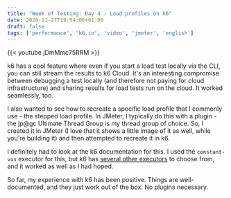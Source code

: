 ```yaml
---
title: "Week of Testing: Day 4 - Load profiles on k6"
date: 2020-11-27T19:54:06+01:00
draft: false
tags: ['performance', 'k6.io', 'video', 'jmeter', 'english']
---
```


{{< youtube jDmMmc75RRM >}}

k6 has a cool feature where even if you start a load test locally via the CLI, you can still stream the results to k6 Cloud. It's an interesting compromise between debugging a test locally (and therefore not paying for cloud infrastructure) and sharing results for load tests run on the cloud. It worked seamlessly, too.

I also wanted to see how to recreate a specific load profile that I commonly use - the stepped load profile. In JMeter, I typically do this with a plugin - the jp@gc Ultimate Thread Group is my thread group of choice. So, I created it in JMeter (I love that it shows a little image of it as well, while you're building it) and then attempted to recreate it in k6.

I definitely had to look at the k6 documentation for this. I used the `constant-vus` executor for this, but k6 has [several other executors](https://k6.io/docs/using-k6/scenarios#executors) to choose from, and it worked as well as I had hoped.

So far, my experience with k6 has been positive. Things are well-documented, and they just work out of the box. No plugins necessary.